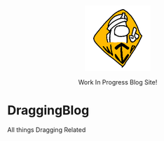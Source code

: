 <p align="center">
<img src="https://github.com/DragginGroup/Blog/blob/main/Content/Site/WIP.png" width="150" title="wip">
</p>
<p align="center">
Work In Progress Blog Site!
</p>

# DraggingBlog
All things Dragging Related
